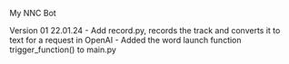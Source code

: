 My NNC Bot

Version 01
    22.01.24
    - Add record.py, records the track and converts it to text for a request in OpenAI
    - Added the word launch function trigger_function() to main.py